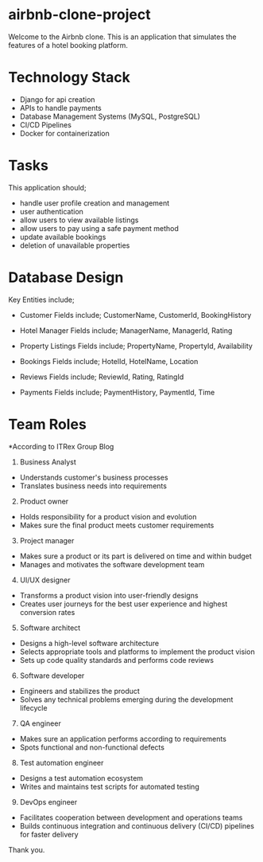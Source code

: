 # airbnb-clone-project

Welcome to the Airbnb clone. This is an application that simulates the features of a hotel booking platform.

# Technology Stack
- Django for api creation
- APIs to handle payments
- Database Management Systems (MySQL, PostgreSQL)
- CI/CD Pipelines
- Docker for containerization

# Tasks

This application should;
- handle user profile creation and management
- user authentication
- allow users to view available listings
- allow users to pay using a safe payment method
- update available bookings
- deletion of unavailable properties

# Database Design

Key Entities include;
- Customer
    Fields include; CustomerName,
    CustomerId,
    BookingHistory

- Hotel Manager
    Fields include; ManagerName,
    ManagerId,
    Rating

- Property Listings
    Fields include; PropertyName,
    PropertyId,
    Availability

- Bookings
    Fields include; HotelId,
    HotelName,
    Location

- Reviews
    Fields include; ReviewId,
    Rating,
    RatingId

- Payments
    Fields include; PaymentHistory,
    PaymentId,
    Time

# Team Roles
*According to ITRex Group Blog
1. Business Analyst
- Understands customer's business processes
- Translates business needs into requirements

2. Product owner
- Holds responsibility for a product vision and evolution
- Makes sure the final product meets customer requirements

3. Project manager
- Makes sure a product or its part is delivered on time and within budget
- Manages and motivates the software development team

4. UI/UX designer
- Transforms a product vision into user-friendly designs
- Creates user journeys for the best user experience and highest conversion rates

5. Software architect
- Designs a high-level software architecture
- Selects appropriate tools and platforms to implement the product vision
- Sets up code quality standards and performs code reviews

6. Software developer
- Engineers and stabilizes the product
- Solves any technical problems emerging during the development lifecycle

7. QA engineer
- Makes sure an application performs according to requirements
- Spots functional and non-functional defects

8. Test automation engineer
- Designs a test automation ecosystem
- Writes and maintains test scripts for automated testing

9. DevOps engineer
- Facilitates cooperation between development and operations teams
- Builds continuous integration and continuous delivery (CI/CD) pipelines for faster delivery

Thank you.